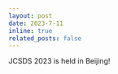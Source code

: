 ```yaml
---
layout: post
date: 2023-7-11
inline: true
related_posts: false
---
```


JCSDS 2023 is held in Beijing!
